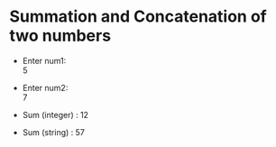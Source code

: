 # Summation and Concatenation of two numbers

- Enter num1: \
  5
- Enter num2: \
  7

- Sum (integer) : 12
- Sum (string) : 57
